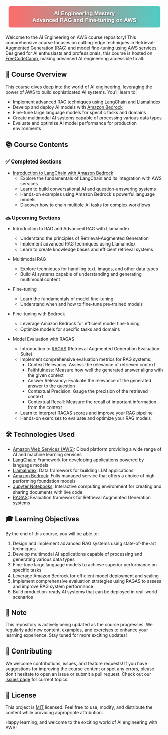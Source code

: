 ![AI Engineering on AWS](img/img1.png)

Welcome to the AI Engineering on AWS course repository! This comprehensive course focuses on cutting-edge techniques in Retrieval-Augmented Generation (RAG) and model fine-tuning using AWS services. Designed for AI enthusiasts and professionals, this course is hosted on [FreeCodeCamp](https://www.freecodecamp.org/), making advanced AI engineering accessible to all.

## 🎯 Course Overview

This course dives deep into the world of AI engineering, leveraging the power of AWS to build sophisticated AI systems. You'll learn to:

- Implement advanced RAG techniques using [LangChain](https://python.langchain.com/) and [LlamaIndex](https://www.llamaindex.ai/)
- Develop and deploy AI models with [Amazon Bedrock](https://aws.amazon.com/bedrock/)
- Fine-tune large language models for specific tasks and domains
- Create multimodal AI systems capable of processing various data types
- Evaluate and optimize AI model performance for production environments

## 📚 Course Contents

### ✅ Completed Sections

- [Introduction to LangChain with Amazon Bedrock](LangChain-Bedrock.ipynb)
  - Explore the fundamentals of LangChain and its integration with AWS services
  - Learn to build conversational AI and question-answering systems
  - Hands-on examples using Amazon Bedrock's powerful language models
  - Discover how to chain multiple AI tasks for complex workflows

### 🔜 Upcoming Sections

- Introduction to RAG and Advanced RAG with LlamaIndex
  - Understand the principles of Retrieval-Augmented Generation
  - Implement advanced RAG techniques using LlamaIndex
  - Learn to create knowledge bases and efficient retrieval systems

- Multimodal RAG
  - Explore techniques for handling text, images, and other data types
  - Build AI systems capable of understanding and generating multimodal content

- Fine-tuning
  - Learn the fundamentals of model fine-tuning
  - Understand when and how to fine-tune pre-trained models

- Fine-tuning with Bedrock
  - Leverage Amazon Bedrock for efficient model fine-tuning
  - Optimize models for specific tasks and domains

- Model Evaluation with RAGAS
  - Introduction to [RAGAS](https://github.com/explodinggradients/ragas) (Retrieval Augmented Generation Evaluation Suite)
  - Implement comprehensive evaluation metrics for RAG systems:
    - Context Relevancy: Assess the relevance of retrieved context
    - Faithfulness: Measure how well the generated answer aligns with the given context
    - Answer Relevancy: Evaluate the relevance of the generated answer to the question
    - Contextual Precision: Gauge the precision of the retrieved context
    - Contextual Recall: Measure the recall of important information from the context
  - Learn to interpret RAGAS scores and improve your RAG pipeline
  - Hands-on exercises to evaluate and optimize your RAG models

## 🛠 Technologies Used

- [Amazon Web Services (AWS)](https://aws.amazon.com/): Cloud platform providing a wide range of AI and machine learning services
- [LangChain](https://python.langchain.com/): Framework for developing applications powered by language models
- [LlamaIndex](https://www.llamaindex.ai/): Data framework for building LLM applications
- [Amazon Bedrock](https://aws.amazon.com/bedrock/): Fully managed service that offers a choice of high-performing foundation models
- [Jupyter Notebooks](https://jupyter.org/): Interactive computing environment for creating and sharing documents with live code
- [RAGAS](https://github.com/explodinggradients/ragas): Evaluation framework for Retrieval Augmented Generation systems



## 🎓 Learning Objectives

By the end of this course, you will be able to:

1. Design and implement advanced RAG systems using state-of-the-art techniques
2. Develop multimodal AI applications capable of processing and generating various data types
3. Fine-tune large language models to achieve superior performance on specific tasks
4. Leverage Amazon Bedrock for efficient model deployment and scaling
5. Implement comprehensive evaluation strategies using RAGAS to assess and improve RAG system performance
6. Build production-ready AI systems that can be deployed in real-world scenarios

## 📌 Note

This repository is actively being updated as the course progresses. We regularly add new content, examples, and exercises to enhance your learning experience. Stay tuned for more exciting updates!

## 🤝 Contributing

We welcome contributions, issues, and feature requests! If you have suggestions for improving the course content or spot any errors, please don't hesitate to open an issue or submit a pull request. Check out our [issues page](https://github.com/debnsuma/fcc-ai-engineering-aws/issues) for current topics.

## 📝 License

This project is [MIT](https://choosealicense.com/licenses/mit/) licensed. Feel free to use, modify, and distribute the content while providing appropriate attribution.

Happy learning, and welcome to the exciting world of AI engineering with AWS!